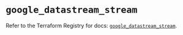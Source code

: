 # `google_datastream_stream`

Refer to the Terraform Registry for docs: [`google_datastream_stream`](https://registry.terraform.io/providers/hashicorp/google/6.15.0/docs/resources/datastream_stream).
